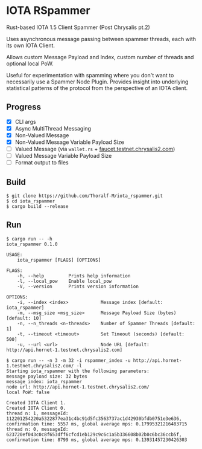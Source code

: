 # IOTA RSpammer

Rust-based IOTA 1.5 Client Spammer (Post Chrysalis pt.2)

Uses asynchronous message passing between spammer threads, each with its own IOTA Client.

Allows custom Message Payload and Index, custom number of threads and optional local PoW.

Useful for experimentation with spamming where you don't want to necessarily use a Spammer Node Plugin.
Provides insight into underlying statistical patterns of the protocol from the perspective of an IOTA client.

## Progress
- [x] CLI args
- [x] Async MultiThread Messaging
- [x] Non-Valued Message
- [x] Non-Valued Message Variable Payload Size
- [ ] Valued Message (via `wallet.rs` + [faucet.testnet.chrysalis2.com](https://faucet.testnet.chrysalis2.com/))
- [ ] Valued Message Variable Payload Size
- [ ] Format output to files

## Build
```
$ git clone https://github.com/Thoralf-M/iota_rspammer.git
$ cd iota_rspammer
$ cargo build --release
```

## Run
```
$ cargo run -- -h
iota_rspammer 0.1.0

USAGE:
    iota_rspammer [FLAGS] [OPTIONS]

FLAGS:
    -h, --help         Prints help information
    -l, --local_pow    Enable local_pow
    -V, --version      Prints version information

OPTIONS:
    -i, --index <index>            Message index [default: iota_rspammer]
    -m, --msg_size <msg_size>      Message Payload Size (bytes) [default: 10]
    -n, --n_threads <n-threads>    Number of Spammer Threads [default: 1]
    -t, --timeout <timeout>        Set Timeout (seconds) [default: 500]
    -u, --url <url>                Node URL [default: http://api.hornet-1.testnet.chrysalis2.com]

```

```
$ cargo run -- -n 3 -m 32 -i rspammer_index -u http://api.hornet-1.testnet.chrysalis2.com/ -l
Starting iota_rspammer with the following parameters:
message payload size: 32 bytes
message index: iota_rspammer
node url: http://api.hornet-1.testnet.chrysalis2.com/
local PoW: false

Created IOTA Client 1.
Created IOTA Client 0.
thread n: 1, messageId: 112201254220a5322877ea31c4bc91d5fc3563737ac1d42930bfdb0751e3e636, confirmation time: 5557 ms, global average mps: 0.17995321216483715
thread n: 0, messageId: 623720ef043c0c8f653dff6cfcd1eb129c9c6c1a5b336608b02b0c6bc36ccb5f, confirmation time: 8799 ms, global average mps: 0.13931457230426303

```